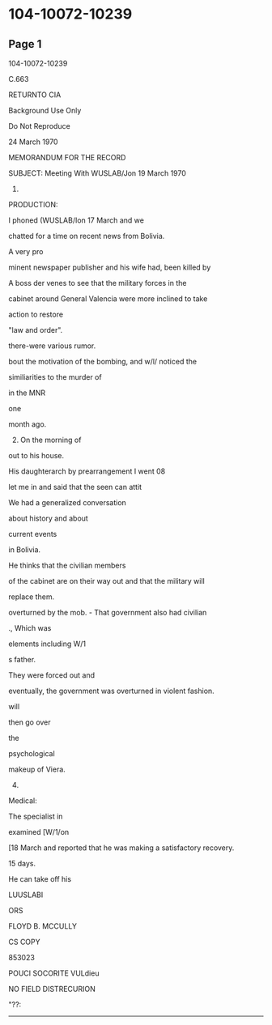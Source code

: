 # 104-10072-10239

## Page 1

104-10072-10239

C.663

RETURNTO CIA

Background Use Only

Do Not Reproduce

24 March 1970

MEMORANDUM FOR THE RECORD

SUBJECT: Meeting With WUSLAB/Jon 19 March 1970

1.

PRODUCTION:

I phoned (WUSLAB/Ion 17 March and we

chatted for a time on recent news from Bolivia.

A very pro

minent newspaper publisher and his wife had, been killed by

A boss der venes to see that the military forces in the

cabinet around General Valencia were more inclined to take

action to restore

"law and order".

there-were various rumor.

bout the motivation of the bombing, and w/l/ noticed the

similiarities to the murder of

in the MNR

one

month ago.

2. On the morning of

out to his house.

His daughterarch by prearrangement I went 08

let me in and said that the seen can attit

We had a generalized conversation

about history and about

current events

in Bolivia.

He thinks that the civilian members

of the cabinet are on their way out and that the military will

replace them.

overturned by the mob. - That government also had civilian

., Which was

elements including W/1

s father.

They were forced out and

eventually, the government was overturned in violent fashion.

will

then go over

the

psychological

makeup of Viera.

4.

Medical:

The specialist in

examined [W/1/on

[18 March and reported that he was making a satisfactory recovery.

15 days.

He can take off his

LUUSLABI

ORS

FLOYD B. MCCULLY

CS COPY

853023

POUCI SOCORITE VULdieu

NO FIELD DISTRECURION

"??:

---

